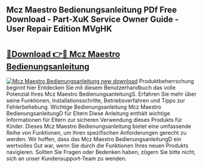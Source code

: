 ## Mcz Maestro Bedienungsanleitung PDf Free Download - Part-XuK Service Owner Guide - User Repair Edition MVgHK

# <h2><a href="http://df647m.blite.top/?on=Mcz+Maestro+Bedienungsanleitung">🔗Download 👉🔴 Mcz Maestro Bedienungsanleitung</a></h2>

[![Mcz Maestro Bedienungsanleitung new download](https://i.imgur.com/lujVjoI.png)](http://df647m.blite.top/?on=Mcz+Maestro+Bedienungsanleitung)
Produktbeherrschung beginnt hier Entdecken Sie mit diesem Benutzerhandbuch das volle Potenzial Ihres Mcz Maestro BedienungsanleitungS. Erfahren Sie mehr über seine Funktionen, Installationsschritte, Betriebsverfahren und Tipps zur Fehlerbehebung. Wichtige Bedienungsanleitung Mcz Maestro BedienungsanleitungD für Eltern Diese Anleitung enthält wichtige Informationen für Eltern zur sicheren Verwendung dieses Produkts für Kinder. Dieses Mcz Maestro Bedienungsanleitung bietet eine umfassende Reihe von Funktionen, um Ihren spezifischen Anforderungen gerecht zu werden. Wir hoffen, dass das Mcz Maestro BedienungsanleitungD ein wertvolles Gut war, wenn Sie durch die Funktionen Ihres neuen Produkts navigieren. Sollten Sie Fragen oder Bedenken haben, zögern Sie bitte nicht, sich an unser Kundensupport-Team zu wenden.
